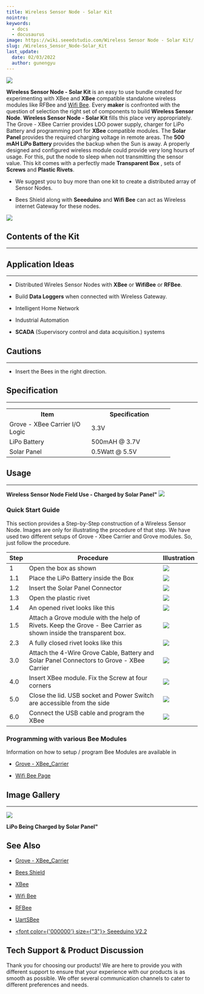 ```yaml
---
title: Wireless Sensor Node - Solar Kit
nointro:
keywords:
  - docs
  - docusaurus
image: https://wiki.seeedstudio.com/Wireless Sensor Node - Solar Kit/
slug: /Wireless_Sensor_Node-Solar_Kit
last_update:
  date: 02/03/2022
  author: gunengyu
---
```

![](https://files.seeedstudio.com/wiki/Wireless_Sensor_Node-Solar_Kit/img/Wireless_Sensor_Node-Solar_Kit.jpg)

**Wireless Sensor Node - Solar Kit** is an easy to use bundle created for experimenting with XBee and **XBee** compatible standalone wireless modules like RFBee and [Wifi Bee](/Wifi_Bee "Wifi Bee"). Every **maker** is confronted with the question of selection the right set of components to build **Wireless Sensor Node**. **Wireless Sensor Node - Solar Kit** fills this place very appropriately. The Grove - XBee Carrier provides LDO power supply, charger for LiPo Battery and programming port for **XBee** compatible modules. The **Solar Panel** provides the required charging voltage in remote areas. The **500 mAH LiPo Battery** provides the backup when the Sun is away. A properly designed and configured wireless module could provide very long hours of usage. For this, put the node to sleep when not transmitting the sensor value. This kit comes with a perfectly made **Transparent Box** , sets of **Screws** and **Plastic Rivets**.

* We suggest you to buy more than one kit to create a distributed array of Sensor Nodes.

* Bees Shield along with **Seeeduino** and **Wifi Bee** can act as Wireless internet Gateway for these nodes.

[![](https://files.seeedstudio.com/wiki/Seeed-WiKi/docs/images/300px-Get_One_Now_Banner-ragular.png)](https://www.seeedstudio.com/Wireless-Sensor-Node-Solar-Kit-p-919.html)

## Contents of the Kit

---
<!-- <table>
  <tbody><tr>
      <th> Component
      </th>
      <th> Image
      </th>
      <th> Description
      </th>
      <th> Quantity
      </th></tr>
    <tr>
      <td> **Grove - XBee Carrier v0.9b**
      </td>
      <td> ![](https://files.seeedstudio.com/wiki/Wireless_Sensor_Node-Solar_Kit/img/Bee_Stem.jpg)
      </td>
      <td> Base board for XBee nodes
      </td>
      <td> 1
      </td></tr>
    <tr>
      <td> **Transparent Box**
      </td>
      <td> ![](https://files.seeedstudio.com/wiki/Wireless_Sensor_Node-Solar_Kit/img/Wireless_Sensor_Node-Solar_Kit_4_Box.jpg)
      </td>
      <td> Enclosure for Node Components
      </td>
      <td> 1
      </td></tr>
    <tr>
      <td> **0.5 W - 55x70 mm Solar Panel**
      </td>
      <td> ![](https://files.seeedstudio.com/wiki/Wireless_Sensor_Node-Solar_Kit/img/Wireless_Sensor_Node-Solar_Kit_Solar_Panel.jpg)
      </td>
      <td> Charging Power Supply
      </td>
      <td> 1
      </td></tr>
    <tr>
      <td> **5 cm Grove Wire**
      </td>
      <td> ![](https://files.seeedstudio.com/wiki/Wireless_Sensor_Node-Solar_Kit/img/Wireless_Sensor_Node-Solar_Kit_5cm_Twig_Wires.jpg)
      </td>
      <td> 4 Wire Cable to attach Grove modules to Grove - XBee Carrier
      </td>
      <td> 2
      </td></tr>
    <tr>
      <td> **Mini USB Cable**
      </td>
      <td> ![](https://files.seeedstudio.com/wiki/Wireless_Sensor_Node-Solar_Kit/img/Wireless_Sensor_Node-Solar_Kit_Mini_USB_Cable.jpg)
      </td>
      <td> Programming Cable
      </td>
      <td> 1
      </td></tr>
    <tr>
      <td> **XK 353545 500mAH LiPo Battery**
      </td>
      <td> ![](https://files.seeedstudio.com/wiki/Wireless_Sensor_Node-Solar_Kit/img/Wireless_Sensor_Node-LiPo_Battery.jpg)
      </td>
      <td> Lithium Ion Battery
      </td>
      <td> 1
      </td></tr>
    <tr>
      <td> **KA 2*6 Screws**
      </td>
      <td> ![](https://files.seeedstudio.com/wiki/Wireless_Sensor_Node-Solar_Kit/img/Wireless_Sensor_Node-Solar_Kit_4_Screws.jpg)
      </td>
      <td> Metal Screws for fixing Grove - XBee Carrier to Box
      </td>
      <td> 4
      </td></tr>
    <tr>
      <td> **2064 Rivets**
      </td>
      <td> ![](https://files.seeedstudio.com/wiki/Wireless_Sensor_Node-Solar_Kit/img/Wireless_Sensor_Node-Solar_Kit_8_Plastic_Rivets.jpg)
      </td>
      <td> Plastic rivets for attaching Grove modules to Grove - XBee Carrier
      </td>
      <td> 8
      </td></tr></tbody></table> -->

## Application Ideas

---

* Distributed Wireles Sensor Nodes with **XBee** or **WifiBee** or **RFBee**.

* Build **Data Loggers** when connected with Wireless Gateway.

* Intelligent Home Network

* Industrial Automation

* **SCADA** (Supervisory control and data acquisition.) systems

## Cautions

---

* Insert the Bees in the right direction.

## Specification

---
<table>
<tr>
<th> Item
</th>
<th> Specification
</th></tr>
<tr>
<td width="200px"> Grove - XBee Carrier I/O Logic
</td>
<td width="200px"> 3.3V
</td></tr>
<tr>
<td> LiPo Battery
</td>
<td> 500mAH @ 3.7V
</td></tr>
<tr>
<td> Solar Panel
</td>
<td> 0.5Watt @ 5.5V
</td></tr></table>

## Usage

---
**Wireless Sensor Node Field Use - Charged by Solar Panel"**
![](https://files.seeedstudio.com/wiki/Wireless_Sensor_Node-Solar_Kit/img/Wireless_Sensor_Node-Solar_Kit_Demo_Arrangement.jpg)

### Quick Start Guide

This section provides a Step-by-Step construction of a Wireless Sensor Node. Images are only for illustrating the procedure of that step. We have used two different setups of Grove - Xbee Carrier and Grove modules. So, just follow the procedure.

| Step | Procedure                                                                                                        | Illustration                                                                                                                                 |
|------|------------------------------------------------------------------------------------------------------------------|----------------------------------------------------------------------------------------------------------------------------------------------|
| 1    | Open the box as shown                                                                                            | ![](https://files.seeedstudio.com/wiki/Wireless_Sensor_Node-Solar_Kit/img/Wireless_Sensor_Node-Solar_Kit_Top_PlaceForOpening.jpg)   |
| 1.1  | Place the LiPo Battery inside the Box                                                                            | ![](https://files.seeedstudio.com/wiki/Wireless_Sensor_Node-Solar_Kit/img/Wireless_Sensor_Node-Solar_Kit_Placing_Battery.jpg)       |
| 1.2  | Insert the Solar Panel Connector                                                                                 | ![](https://files.seeedstudio.com/wiki/Wireless_Sensor_Node-Solar_Kit/img/Wireless_Sensor_Node-Solar_Kit_Construction1.jpg)         |
| 1.3  | Open the plastic rivet                                                                                           | ![](https://files.seeedstudio.com/wiki/Wireless_Sensor_Node-Solar_Kit/img/Wireless_Sensor_Node-Solar_Kit_Box_Plastic_Rivet1.jpg)    |
| 1.4  | An opened rivet looks like this                                                                                  | ![](https://files.seeedstudio.com/wiki/Wireless_Sensor_Node-Solar_Kit/img/Wireless_Sensor_Node-Solar_Kit_Box_Plastic_Rivet2.jpg)    |
| 1.5  | Attach a Grove module with the help of Rivets. Keep the Grove - Bee Carrier as shown inside the transparent box. | ![](https://files.seeedstudio.com/wiki/Wireless_Sensor_Node-Solar_Kit/img/Wireless_Sensor_Node-Solar_Kit_Construction2.jpg)         |
| 2.3  | A fully closed rivet looks like this                                                                             | ![](https://files.seeedstudio.com/wiki/Wireless_Sensor_Node-Solar_Kit/img/Wireless_Sensor_Node-Solar_Kit_Rivet_Bottom.jpg)          |
| 3.0  | Attach the 4-Wire Grove Cable, Battery and Solar Panel Connectors to Grove - XBee Carrier                        | ![](https://files.seeedstudio.com/wiki/Wireless_Sensor_Node-Solar_Kit/img/Wireless_Sensor_Node-Solar_Kit_TwigConnection.jpg)        |
| 4.0  | Insert XBee module. Fix the Screw at four corners                                                                | ![](https://files.seeedstudio.com/wiki/Wireless_Sensor_Node-Solar_Kit/img/Wireless_Sensor_Node-Solar_Kit_Fix_Screw.jpg)             |
| 5.0  | Close the lid. USB socket and Power Switch are accessible from the side                                          | ![](https://files.seeedstudio.com/wiki/Wireless_Sensor_Node-Solar_Kit/img/Wireless_Sensor_Node-Solar_Kit_Wires_Switch_USB_Side.jpg) |
| 6.0  | Connect the USB cable and program the XBee                                                                       | ![](https://files.seeedstudio.com/wiki/Wireless_Sensor_Node-Solar_Kit/img/Wireless_Sensor_Node-Solar_Kit_USBProgramming.jpg)        |

### Programming with various Bee Modules

Information on how to setup / program Bee Modules are available in

* [Grove - XBee_Carrier](/Grove-XBee_Carrier "Grove - XBee Carrier")

* [Wifi Bee Page](/Wifi_Bee "Wifi Bee")

## Image Gallery

---
![](https://files.seeedstudio.com/wiki/Wireless_Sensor_Node-Solar_Kit/img/Bee_Stem_with_LiPOBattery_Being_Charged_By_SolarCell.jpg)

**LiPo Being Charged by Solar Panel"**

## See Also

* [Grove - XBee_Carrier](/Grove-XBee_Carrier "Grove - XBee Carrier")

* [Bees Shield](/Bees_Shield "Bees Shield")

* [XBee](/XBee_Shield_V2.0 "XBee_Shield_V2.0")

* [Wifi Bee](/Wifi_Bee "Wifi Bee")

* [RFBee](/RFbee_V1.1-Wireless_Arduino_compatible_node "RFbee_V1.1-Wireless_Arduino_compatible_node")

* [UartSBee](/UartSBee_V3.1 "UartSBee_V3.1")

* <a href="/Seeeduino_V2.2" ><span><font color={'000000'} size={"3"}> Seeeduino V2.2</font></span></a>

## Tech Support & Product Discussion

Thank you for choosing our products! We are here to provide you with different support to ensure that your experience with our products is as smooth as possible. We offer several communication channels to cater to different preferences and needs.

<div class="button_tech_support_container">
<a href="https://forum.seeedstudio.com/" class="button_forum"></a> 
<a href="https://www.seeedstudio.com/contacts" class="button_email"></a>
</div>

<div class="button_tech_support_container">
<a href="https://discord.gg/eWkprNDMU7" class="button_discord"></a> 
<a href="https://github.com/Seeed-Studio/wiki-documents/discussions/69" class="button_discussion"></a>
</div>
